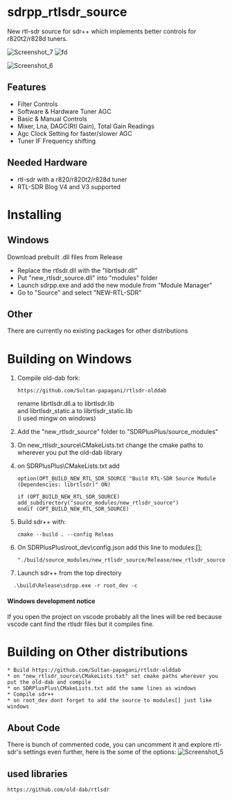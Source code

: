 # sdrpp_rtlsdr_source
New rtl-sdr source for sdr++ which implements better controls for r820t2/r828d tuners.

![Screenshot_7](https://github.com/Sultan-papagani/sdrpp_rtlsdr_source/assets/69393574/ea42324f-73fd-43c3-96c2-1556c305746d)
![fd](https://github.com/Sultan-papagani/sdrpp_rtlsdr_source/assets/69393574/1131129e-5730-4121-ae8a-1814d941d9d2)

![Screenshot_6](https://github.com/Sultan-papagani/sdrpp_rtlsdr_source/assets/69393574/81a2cc14-760f-4827-a540-2684e754a09d)


## Features
* Filter Controls
* Software & Hardware Tuner AGC
* Basic & Manual Controls 
* Mixer, Lna, DAGC(Rtl Gain), Total Gain Readings
* Agc Clock Setting for faster/slower AGC
* Tuner IF Frequency shifting

## Needed Hardware
* rtl-sdr with a r820/r820t2/r828d tuner 
* RTL-SDR Blog V4 and V3 supported

# Installing

## Windows

Download prebuilt .dll files from Release
* Replace the rtlsdr.dll with the "librtlsdr.dll"
* Put "new_rtlsdr_source.dll" into "modules" folder
* Launch sdrpp.exe and add the new module from "Module Manager"
* Go to "Source" and select "NEW-RTL-SDR"

## Other

There are currently no existing packages for other distributions

# Building on Windows

1) Compile old-dab fork:
   ```
   https://github.com/Sultan-papagani/rtlsdr-olddab
   ```
   rename librtlsdr.dll.a to librtlsdr.lib <br />
   and librtlsdr_static.a to librtlsdr_static.lib <br />
   (i used mingw on windows) <br />

3) Add the "new_rtlsdr_source" folder to "SDRPlusPlus/source_modules"

4) On new_rtlsdr_source\CMakeLists.txt change the cmake paths to wherever you put the old-dab library

5) on SDRPlusPlus\CMakeLists.txt add
   ```
   option(OPT_BUILD_NEW_RTL_SDR_SOURCE "Build RTL-SDR Source Module (Dependencies: librtlsdr)" ON)
   ```
   ```
   if (OPT_BUILD_NEW_RTL_SDR_SOURCE)
   add_subdirectory("source_modules/new_rtlsdr_source")
   endif (OPT_BUILD_NEW_RTL_SDR_SOURCE)
   ```
   

7) Build sdr++ with:
   ```
   cmake --build . --config Releas
   ```

9) On SDRPlusPlus\root_dev\config.json add this line to modules:[];
   ```
   "./build/source_modules/new_rtlsdr_source/Release/new_rtlsdr_source.dll",
   ```

10) Launch sdr++ from the top directory
  ```
    .\build\Release\sdrpp.exe -r root_dev -c
  ```

#### Windows development notice
If you open the project on vscode probably all the lines will be red because vscode cant find the rtlsdr files but it compiles fine.


# Building on Other distributions
```
* Build https://github.com/Sultan-papagani/rtlsdr-olddab
* on "new_rtlsdr_source\CMakeLists.txt" set cmake paths wherever you put the old-dab and compile
* on SDRPlusPlus\CMakeLists.txt add the same lines as windows
* Compile sdr++
* on root_dev dont forget to add the source to modules[] just like windows
```

## About Code
There is bunch of commented code, you can uncomment it and explore rtl-sdr's settings even further, here is the some of the options:
![Screenshot_5](https://github.com/Sultan-papagani/sdrpp_rtlsdr_source/assets/69393574/a987de0c-febd-412c-b8f1-9c7b7948c4a1)


## used libraries
```
https://github.com/old-dab/rtlsdr
```


